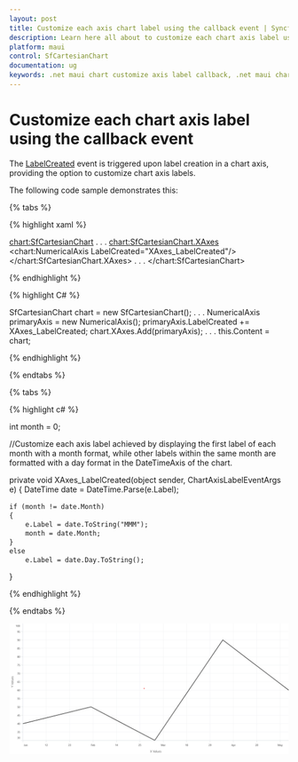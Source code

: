 ```yaml
---
layout: post
title: Customize each axis chart label using the callback event | Syncfusion®
description: Learn here all about to customize each chart axis label using the callback event in Syncfusion® .NET MAUI Chart (SfCartesianChart) control.
platform: maui
control: SfCartesianChart
documentation: ug
keywords: .net maui chart customize axis label callback, .net maui chart axis label callback event, sfcartesianchart axis label callback customization in .net maui, sfcartesianchart custom axis label event handling in .net maui.
---
```


# Customize each chart axis label using the callback event

The [LabelCreated](https://help.syncfusion.com/cr/maui/Syncfusion.Maui.Charts.ChartAxis.html#Syncfusion_Maui_Charts_ChartAxis_LabelCreated) event is triggered upon label creation in a chart axis, providing the option to customize chart axis labels.

The following code sample demonstrates this:

{% tabs %}

{% highlight xaml %}

<chart:SfCartesianChart>
    . . .
    <chart:SfCartesianChart.XAxes>
        <chart:NumericalAxis LabelCreated="XAxes_LabelCreated"/>
    </chart:SfCartesianChart.XAxes>
    . . .
</chart:SfCartesianChart>

{% endhighlight %}

{% highlight C# %}

SfCartesianChart chart = new SfCartesianChart();
. . .
NumericalAxis primaryAxis = new NumericalAxis();
primaryAxis.LabelCreated += XAxes_LabelCreated;
chart.XAxes.Add(primaryAxis);
. . .
this.Content = chart;
    
{% endhighlight %}

{% endtabs %}

{% tabs %}

{% highlight c# %}

int month = 0;

//Customize each axis label achieved by displaying the first label of each month with a month format, while other labels within the same month are formatted with a day format in the DateTimeAxis of the chart.

private void XAxes_LabelCreated(object sender, ChartAxisLabelEventArgs e)
{
    DateTime date = DateTime.Parse(e.Label);

    if (month != date.Month)
    {
        e.Label = date.ToString("MMM");
        month = date.Month;
    }
    else
        e.Label = date.Day.ToString();
}
    
{% endhighlight  %}

{% endtabs %}

![Customize each chart axis label](How-to_images/MAUI_Customize_each_chart_axis_label.png)